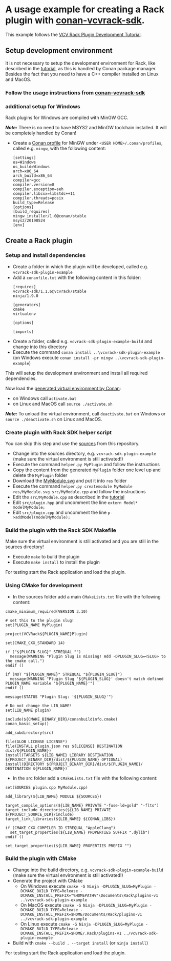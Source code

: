 # A usage example for creating a Rack plugin with [conan-vcvrack-sdk](https://github.com/qno/conan-vcvrack-sdk).

This example follows the [VCV Rack Plugin Development Tutorial](https://vcvrack.com/manual/PluginDevelopmentTutorial).

## Setup development environment

It is not necessary to setup the development environment for Rack, like described in the [tutorial](https://vcvrack.com/manual/Building#setting-up-your-development-environment), as this is handled by Conan package manager.
Besides the fact that you need to have a C++ compiler installed on Linux and MacOS.

### Follow the usage instructions from [conan-vcvrack-sdk](https://github.com/qno/conan-vcvrack-sdk#usage)

### additional setup for Windows

Rack plugins for Windows are compiled with MinGW GCC.

***Note:*** There is no need to have MSYS2 and MinGW toolchain installed. It will be completely handled by Conan!

* Create a [Conan profile](https://docs.conan.io/en/latest/reference/profiles.html) for MinGW under `<USER HOME>/.conan/profiles`, called e.g. `mingw`, with the following content:
    ```
    [settings]
    os=Windows
    os_build=Windows
    arch=x86_64
    arch_build=x86_64
    compiler=gcc
    compiler.version=8
    compiler.exception=seh
    compiler.libcxx=libstdc++11
    compiler.threads=posix
    build_type=Release
    [options]
    [build_requires]
    mingw_installer/1.0@conan/stable
    msys2/20190524
    [env]
    ```

## Create a Rack plugin

### Setup and install dependencies
* Create a folder in which the plugin will be developed, called e.g. `vcvrack-sdk-plugin-example`
* Add a `conanfile.txt` with the following content in this folder:
  ```
  [requires]
  vcvrack-sdk/1.1.6@vcvrack/stable
  ninja/1.9.0

  [generators]
  cmake
  virtualenv

  [options]

  [imports]
  ```
* Create a folder, called e.g. `vcvrack-sdk-plugin-example-build` and change into this directory
* Execute the command `conan install ..\vcvrack-sdk-plugin-example` (on Windows execute `conan install -pr mingw ..\vcvrack-sdk-plugin-example`)

This will setup the development environment and install all required dependencies.

Now load the [generated virtual environment by Conan](https://docs.conan.io/en/latest/mastering/virtualenv.html?#virtualenv-generator):
* on Windows call `activate.bat`
* on Linux and MacOS call `source ./activate.sh`

***Note:*** To unload the virtual environment, call `deactivate.bat` on Windows or `source ./deactivate.sh` on Linux and MacOS.

### Create plugin with Rack SDK helper script
You can skip this step and use the [sources](https://github.com/qno/conan-vcvrack-sdk-plugin-example/archive/master.zip) from this repository.
* Change into the sources directory, e.g. `vcvrack-sdk-plugin-example` (make sure the virtual environment is still activated!)
* Execute the command `helper.py MyPlugin` and follow the instructions
* Copy the content from the generated `MyPlugin` folder one level up and delete the `MyPlugin` folder
* Download the [MyModule.svg](https://vcvrack.com/manual/_static/MyModule.svg) and put it into `res` folder
* Execute the command `helper.py createmodule MyModule res/MyModule.svg src/MyModule.cpp` and follow the instructions
* Edit the `src/MyModule.cpp` as described in the [tutorial](https://vcvrack.com/manual/PluginDevelopmentTutorial#implementing-the-dsp-kernel)
* Edit `src/plugin.hpp` and uncomment the line `extern Model* modelMyModule;`
* Edit `src/plugin.cpp` and uncomment the line `p->addModel(modelMyModule);`

### Build the plugin with the Rack SDK Makefile
Make sure the virtual environment is still activated and you are still in the sources directory!
* Execute `make` to build the plugin
* Execute `make install` to install the plugin

For testing start the Rack application and load the plugin.

### Using CMake for development
* In the sources folder add a main `CMakeLists.txt` file with the following content:
```
cmake_minimum_required(VERSION 3.10)

# set this to the plugin slug!
set(PLUGIN_NAME MyPlugin)

project(VCVRack${PLUGIN_NAME}Plugin)

set(CMAKE_CXX_STANDARD 14)

if ("${PLUGIN_SLUG}" STREQUAL "")
  message(WARNING "Plugin Slug is missing! Add -DPLUGIN_SLUG=<SLUG> to the cmake call.")
endif ()

if (NOT "${PLUGIN_NAME}" STREQUAL "${PLUGIN_SLUG}")
  message(WARNING "Plugin Slug '${PLUGIN_SLUG}' doesn't match defined PLUGIN_NAME variable '${PLUGIN_NAME}'")
endif ()

message(STATUS "Plugin Slug: '${PLUGIN_SLUG}'")

# Do not change the LIB_NAME!
set(LIB_NAME plugin)

include(${CMAKE_BINARY_DIR}/conanbuildinfo.cmake)
conan_basic_setup()

add_subdirectory(src)

file(GLOB LICENSE LICENSE*)
file(INSTALL plugin.json res ${LICENSE} DESTINATION dist/${PLUGIN_NAME})
install(TARGETS ${LIB_NAME} LIBRARY DESTINATION ${PROJECT_BINARY_DIR}/dist/${PLUGIN_NAME} OPTIONAL)
install(DIRECTORY ${PROJECT_BINARY_DIR}/dist/${PLUGIN_NAME}/ DESTINATION ${PLUGIN_NAME})
```
* In the src folder add a `CMakeLists.txt` file with the following content:
```
set(SOURCES plugin.cpp MyModule.cpp)

add_library(${LIB_NAME} MODULE ${SOURCES})

target_compile_options(${LIB_NAME} PRIVATE "-fuse-ld=gold" "-flto")
target_include_directories(${LIB_NAME} PRIVATE ${PROJECT_SOURCE_DIR}/include)
target_link_libraries(${LIB_NAME} ${CONAN_LIBS})

if (CMAKE_CXX_COMPILER_ID STREQUAL "AppleClang")
  set_target_properties(${LIB_NAME} PROPERTIES SUFFIX ".dylib")
endif ()

set_target_properties(${LIB_NAME} PROPERTIES PREFIX "")
```

### Build the plugin with CMake
* Change into the build directory, e.g. `vcvrack-sdk-plugin-example-build` (make sure the virtual environment is still activated!)
* Generate the project with CMake
  * On Windows execute `cmake -G Ninja -DPLUGIN_SLUG=MyPlugin -DCMAKE_BUILD_TYPE=Release -DCMAKE_INSTALL_PREFIX="%HOMEPATH%"\Documents\Rack\plugins-v1 ..\vcvrack-sdk-plugin-example`
  * On MacOS execute `cmake -G Ninja -DPLUGIN_SLUG=MyPlugin -DCMAKE_BUILD_TYPE=Release -DCMAKE_INSTALL_PREFIX=$HOME/Documents/Rack/plugins-v1 ../vcvrack-sdk-plugin-example`
  * On Linux execute `cmake -G Ninja -DPLUGIN_SLUG=MyPlugin -DCMAKE_BUILD_TYPE=Release -DCMAKE_INSTALL_PREFIX=$HOME/.Rack/plugins-v1 ../vcvrack-sdk-plugin-example`
* Build with `cmake --build . --target install` (or `ninja install`)

For testing start the Rack application and load the plugin.

